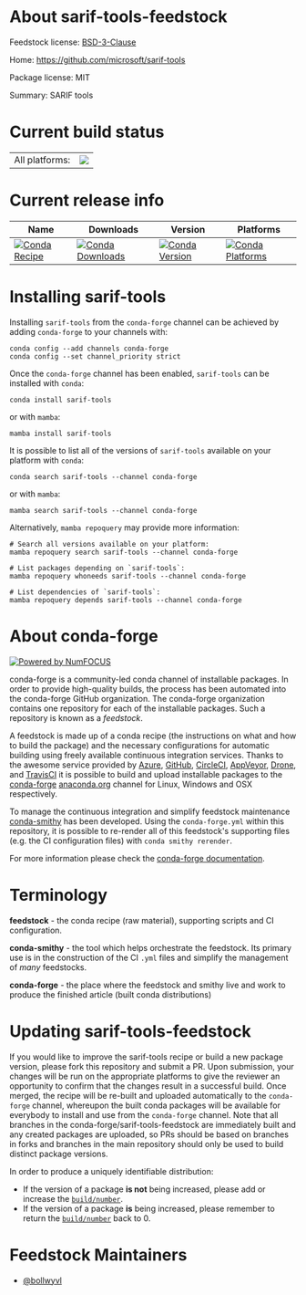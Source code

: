 About sarif-tools-feedstock
===========================

Feedstock license: [BSD-3-Clause](https://github.com/conda-forge/sarif-tools-feedstock/blob/main/LICENSE.txt)

Home: https://github.com/microsoft/sarif-tools

Package license: MIT

Summary: SARIF tools

Current build status
====================


<table><tr><td>All platforms:</td>
    <td>
      <a href="https://dev.azure.com/conda-forge/feedstock-builds/_build/latest?definitionId=19741&branchName=main">
        <img src="https://dev.azure.com/conda-forge/feedstock-builds/_apis/build/status/sarif-tools-feedstock?branchName=main">
      </a>
    </td>
  </tr>
</table>

Current release info
====================

| Name | Downloads | Version | Platforms |
| --- | --- | --- | --- |
| [![Conda Recipe](https://img.shields.io/badge/recipe-sarif--tools-green.svg)](https://anaconda.org/conda-forge/sarif-tools) | [![Conda Downloads](https://img.shields.io/conda/dn/conda-forge/sarif-tools.svg)](https://anaconda.org/conda-forge/sarif-tools) | [![Conda Version](https://img.shields.io/conda/vn/conda-forge/sarif-tools.svg)](https://anaconda.org/conda-forge/sarif-tools) | [![Conda Platforms](https://img.shields.io/conda/pn/conda-forge/sarif-tools.svg)](https://anaconda.org/conda-forge/sarif-tools) |

Installing sarif-tools
======================

Installing `sarif-tools` from the `conda-forge` channel can be achieved by adding `conda-forge` to your channels with:

```
conda config --add channels conda-forge
conda config --set channel_priority strict
```

Once the `conda-forge` channel has been enabled, `sarif-tools` can be installed with `conda`:

```
conda install sarif-tools
```

or with `mamba`:

```
mamba install sarif-tools
```

It is possible to list all of the versions of `sarif-tools` available on your platform with `conda`:

```
conda search sarif-tools --channel conda-forge
```

or with `mamba`:

```
mamba search sarif-tools --channel conda-forge
```

Alternatively, `mamba repoquery` may provide more information:

```
# Search all versions available on your platform:
mamba repoquery search sarif-tools --channel conda-forge

# List packages depending on `sarif-tools`:
mamba repoquery whoneeds sarif-tools --channel conda-forge

# List dependencies of `sarif-tools`:
mamba repoquery depends sarif-tools --channel conda-forge
```


About conda-forge
=================

[![Powered by
NumFOCUS](https://img.shields.io/badge/powered%20by-NumFOCUS-orange.svg?style=flat&colorA=E1523D&colorB=007D8A)](https://numfocus.org)

conda-forge is a community-led conda channel of installable packages.
In order to provide high-quality builds, the process has been automated into the
conda-forge GitHub organization. The conda-forge organization contains one repository
for each of the installable packages. Such a repository is known as a *feedstock*.

A feedstock is made up of a conda recipe (the instructions on what and how to build
the package) and the necessary configurations for automatic building using freely
available continuous integration services. Thanks to the awesome service provided by
[Azure](https://azure.microsoft.com/en-us/services/devops/), [GitHub](https://github.com/),
[CircleCI](https://circleci.com/), [AppVeyor](https://www.appveyor.com/),
[Drone](https://cloud.drone.io/welcome), and [TravisCI](https://travis-ci.com/)
it is possible to build and upload installable packages to the
[conda-forge](https://anaconda.org/conda-forge) [anaconda.org](https://anaconda.org/)
channel for Linux, Windows and OSX respectively.

To manage the continuous integration and simplify feedstock maintenance
[conda-smithy](https://github.com/conda-forge/conda-smithy) has been developed.
Using the ``conda-forge.yml`` within this repository, it is possible to re-render all of
this feedstock's supporting files (e.g. the CI configuration files) with ``conda smithy rerender``.

For more information please check the [conda-forge documentation](https://conda-forge.org/docs/).

Terminology
===========

**feedstock** - the conda recipe (raw material), supporting scripts and CI configuration.

**conda-smithy** - the tool which helps orchestrate the feedstock.
                   Its primary use is in the construction of the CI ``.yml`` files
                   and simplify the management of *many* feedstocks.

**conda-forge** - the place where the feedstock and smithy live and work to
                  produce the finished article (built conda distributions)


Updating sarif-tools-feedstock
==============================

If you would like to improve the sarif-tools recipe or build a new
package version, please fork this repository and submit a PR. Upon submission,
your changes will be run on the appropriate platforms to give the reviewer an
opportunity to confirm that the changes result in a successful build. Once
merged, the recipe will be re-built and uploaded automatically to the
`conda-forge` channel, whereupon the built conda packages will be available for
everybody to install and use from the `conda-forge` channel.
Note that all branches in the conda-forge/sarif-tools-feedstock are
immediately built and any created packages are uploaded, so PRs should be based
on branches in forks and branches in the main repository should only be used to
build distinct package versions.

In order to produce a uniquely identifiable distribution:
 * If the version of a package **is not** being increased, please add or increase
   the [``build/number``](https://docs.conda.io/projects/conda-build/en/latest/resources/define-metadata.html#build-number-and-string).
 * If the version of a package **is** being increased, please remember to return
   the [``build/number``](https://docs.conda.io/projects/conda-build/en/latest/resources/define-metadata.html#build-number-and-string)
   back to 0.

Feedstock Maintainers
=====================

* [@bollwyvl](https://github.com/bollwyvl/)

